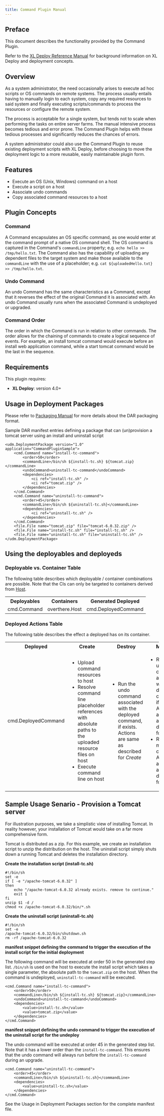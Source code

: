 ```yaml
---
title: Command Plugin Manual
---
```


## Preface

This document describes the functionality provided by the Command Plugin.

Refer to the [XL Deploy Reference Manual](/xl-deploy/4.0.x/referencemanual.html) for background information on XL Deploy and deployment concepts.

## Overview

As a system administrator, the need occasionally arises to execute ad hoc scripts or OS commands on remote systems.
The process usually entails having to manually login to each system, copy any required resources to said system and
finally executing scripts/commands to process the resources or configure the remote system.

The process is acceptable for a single system, but tends not to scale when performing the tasks on entire server farms.
The manual intensive process becomes tedious and error prone. The Command Plugin helps with these tedious processes and
significantly reduces the chances of errors.

A system administrator could also use the Command Plugin to reuse existing deployment scripts with XL Deploy, before choosing to move the deployment logic to a more reusable, easily maintainable plugin form.

## Features
* Execute an OS (Unix, Windows) command on a host
* Execute a script on a host
* Associate undo commands
* Copy associated command resources to a host

## Plugin Concepts

### Command

A Command encapsulates an OS specific command, as one would enter at the command prompt of a native OS command shell.
The OS command is captured in the Command's `commandLine` property; e.g. `echo hello >> /tmp/hello.txt`.
The Command also has the capability of uploading any dependent files to the target system and make those available to the
`commandLine` with the use of a placeholder; e.g. `cat ${uploadedHello.txt} >> /tmp/hello.txt`.

### Undo Command

An undo Command has the same characteristics as a Command, except that it reverses the effect of the original Command it
is associated with. An undo Command usually runs when the associated Command is undeployed or upgraded.

### Command Order

The order in which the Command is run in relation to other commands. The order allows for the chaining of commands to create
a logical sequence of events. For example, an install tomcat command would execute before an install web application command, while
a start tomcat command would be the last in the sequence.

## Requirements
This plugin requires:

* **XL Deploy**: version 4.0+

## Usage in Deployment Packages

Please refer to  [Packaging Manual](packagingmanual.html) for more details about the DAR packaging format.

Sample DAR manifest entries defining a package that can (un)provision a tomcat server using an install and uninstall script

    <udm.DeploymentPackage version="1.0" application="CommandPluginSample">
        <cmd.Command name="install-tc-command">
            <order>50</order>
            <commandLine>/bin/sh ${install-tc.sh} ${tomcat.zip}</commandLine>
            <undoCommand>uninstall-tc-command</undoCommand>
            <dependencies>
                <ci ref="install-tc.sh" />
                <ci ref="tomcat.zip" />
            </dependencies>
        </cmd.Command>
        <cmd.Command name="uninstall-tc-command">
            <order>45</order>
            <commandLine>/bin/sh ${uninstall-tc.sh}</commandLine>
            <dependencies>
                <ci ref="uninstall-tc.sh" />
            </dependencies>
        </cmd.Command>
        <file.File name="tomcat.zip" file="tomcat-6.0.32.zip" />
        <file.File name="install-tc.sh" file="install-tc.sh" />
        <file.File name="uninstall-tc.sh" file="uninstall-tc.sh" />
    </udm.DeploymentPackage>


## Using the deployables and deployeds

### Deployable vs. Container Table

The following table describes which deployable / container combinations are possible.
Note that the CIs can only be targeted to containers derived from [Host](#overthere.Host).

<table class="table table-bordered">
<tr>
	<th>Deployables</th> <th>Containers</th> <th>Generated Deployed</th>
</tr>
<tr>
	<td>cmd.Command</td> <td>overthere.Host</td> <td>cmd.DeployedCommand</td>
</tr>
</table>

### Deployed Actions Table

The following table describes the effect a deployed has on its container.

<table class="table table-bordered">
<tr>
	<th>Deployed</th><th align="center">Create</th> <th align="center">Destroy</th> <th align="center">Modify</th>
</tr>
<tr>
	<td>cmd.DeployedCommand</td>
	<td>
	    <ul>
	        <li>Upload command resources to host</li>
	        <li>Resolve command line placeholder references with absolute paths to the uploaded resource files on host</li>
	        <li>Execute command line on host</li>
	    </ul>
	</td>
	<td>
	    <ul>
	        <li>Run the undo command associated with the deployed command, if exists. Actions are same as described for <em>Create</em></li>
	    </ul>
	</td>
	<td>
	    <ul>
	        <li>Run the undo command associated with the deployed command, if exists. Actions are same as described for <em>Create</em></li>
	        <li>Run the modified command. Actions are same as described for <em>Create</em></li>
	    </ul>
	</td>
</tr>
</table>


## Sample Usage Senario - Provision a Tomcat server

For illustration purposes, we take a simplistic view of installing Tomcat. In reality however, your installation of
Tomcat would take on a far more comprehensive form.

Tomcat is distributed as a zip. For this example, we create an installation script to unzip the distribution
on the host. The uninstall script simply shuts down a running Tomcat and deletes the installation directory.

**Create the installation script (install-tc.sh)**

    #!/bin/sh
    set -e
    if [ -e "/apache-tomcat-6.0.32" ]
    then
	    echo "/apache-tomcat-6.0.32 already exists. remove to continue."
	    exit 1
    fi
    unzip $1 -d /
    chmod +x /apache-tomcat-6.0.32/bin/*.sh

**Create the uninstall script (uninstall-tc.sh)**

    #!/bin/sh
    set -e
    /apache-tomcat-6.0.32/bin/shutdown.sh
    rm -rf /apache-tomcat-6.0.32

**manifest snippet defining the command to trigger the execution of the install script for the initial deployment**

The following command will be executed at order 50 in the generated step list. `/bin/sh` is used on the host to execute
the install script which takes a single parameter, the absolute path to the `tomcat.zip` on the host. When the command is undeployed, `uninstall-tc-command` will be executed.

    <cmd.Command name="install-tc-command">
        <order>50</order>
        <commandLine>/bin/sh ${install-tc.sh} ${tomcat.zip}</commandLine>
        <undoCommand>uninstall-tc-command</undoCommand>
        <dependencies>
            <value>install-tc.sh</value>
            <value>tomcat.zip</value>
        </dependencies>
    </cmd.Command>

**manifest snippet defining the undo command to trigger the execution of the uninstall script for the undeploy**

The undo command will be executed at order 45 in the generated step list. Note that it has a lower order than the
`install-tc-command`. This ensures that the undo command will always run before the `install-tc-command` during an upgrade.

    <cmd.Command name="uninstall-tc-command">
        <order>45</order>
        <commandLine>/bin/sh ${uninstall-tc.sh}</commandLine>
        <dependencies>
            <value>uninstall-tc.sh</value>
        </dependencies>
    </cmd.Command>

See the Usage in Deployment Packages section for the complete manifest file.